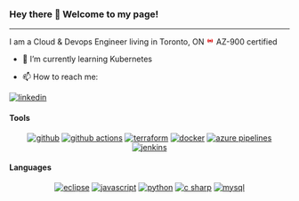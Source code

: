 ### Hey there 👋 Welcome to my page!
---

I am a Cloud & Devops Engineer living in Toronto, ON <img src="./images/canada_flag_s.png" style="width: 14px;">
AZ-900 certified

- 🌱 I’m currently learning Kubernetes<br>

- 📫 How to reach me:

<a href='https://www.linkedin.com/in/demirburakc/' target="_blank"><img alt='linkedin' src='https://img.shields.io/badge/Linkedin-100000?style=for-the-badge&logo=linkedin&logoColor=white&labelColor=01A6FF&color=01A6FF'/></a>

#### Tools

<p align="center">
  <a href='' target="_blank"><img alt='github' src='https://img.shields.io/badge/GitHub-100000?style=for-the-badge&logo=github&logoColor=white&labelColor=000000&color=000000'/></a> 
  <a href='' target="_blank"><img alt='github actions' src='https://img.shields.io/badge/GitHub_Actions-100000?style=for-the-badge&logo=github actions&logoColor=white&labelColor=000000&color=000000'/></a> 
  <a href='' target="_blank"><img alt='terraform' src='https://img.shields.io/badge/terraform-100000?style=for-the-badge&logo=terraform&logoColor=D814FF&labelColor=FFFFFF&color=FFFFFF'/></a> 
  <a href='' target="_blank"><img alt='docker' src='https://img.shields.io/badge/docker-100000?style=for-the-badge&logo=docker&logoColor=6D49FE&labelColor=FFFFFF&color=FFFFFF'/></a> 
  <a href='' target="_blank"><img alt='azure pipelines' src='https://img.shields.io/badge/azure_pipelines-100000?style=for-the-badge&logo=azure pipelines&logoColor=6D49FE&labelColor=3ADEFF&color=3ADEFF'/></a> 
  <a href='' target="_blank"><img alt='jenkins' src='https://img.shields.io/badge/jenkins-100000?style=for-the-badge&logo=jenkins&logoColor=000000&labelColor=FF0000&color=FF0000'/></a> 
</p>

#### Languages

<p align="center">
  <a href='https://github.com/shivamkapasia0' target="_blank"><img alt='eclipse' src='https://img.shields.io/badge/Java-100000?style=for-the-badge&logo=eclipse&logoColor=white&labelColor=0D81FF&color=6FB4FF'/></a>
  <a href='' target="_blank"><img alt='javascript' src='https://img.shields.io/badge/javascript-100000?style=for-the-badge&logo=javascript&logoColor=FFFB00&labelColor=000000&color=000000'/></a> 
  <a href='' target="_blank"><img alt='python' src='https://img.shields.io/badge/python-100000?style=for-the-badge&logo=python&logoColor=FFFB00&labelColor=0D00FF&color=FFFFFF'/></a> 
  <a href='' target="_blank"><img alt='c sharp' src='https://img.shields.io/badge/c_sharp-100000?style=for-the-badge&logo=c sharp&logoColor=FFFFFF&labelColor=171AFF&color=171AFF'/></a>
  <a href='https://github.com/shivamkapasia0' target="_blank"><img alt='mysql' src='https://img.shields.io/badge/Sql-100000?style=for-the-badge&logo=mysql&logoColor=white&labelColor=black&color=black'/></a>
</p>

<!--
**BcDemir/BcDemir** is a ✨ _special_ ✨ repository because its `README.md` (this file) appears on your GitHub profile.

Here are some ideas to get you started:

- 🔭 I’m currently working on ...
- 🌱 I’m currently learning ...
- 👯 I’m looking to collaborate on ...
- 🤔 I’m looking for help with ...
- 💬 Ask me about ...
- 📫 How to reach me: ...
- 😄 Pronouns: ...
- ⚡ Fun fact: ...
-->
